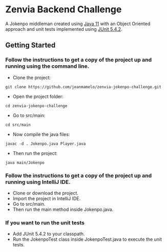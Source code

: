 # Zenvia Backend Challenge
 
 A Jokenpo middleman created using [Java 11](https://www.oracle.com/br/java/technologies/javase-jdk11-downloads.html) with an Object Oriented approach and unit tests implemented using [JUnit 5.4.2](https://junit.org/junit5/).

## Getting Started

### Follow the instructions to get a copy of the project up and running using the command line.

- Clone the project:

 ```git clone https://github.com/jeanmamelo/zenvia-jokenpo-challenge.git```

- Open the project folder:

 ```cd zenvia-jokenpo-challenge```

- Go to src/main:

```cd src/main```

- Now compile the java files:

 ```javac -d . Jokenpo.java Player.java```

- Then run the project:

 ```java main/Jokenpo```

### Follow the instructions to get a copy of the project up and running using IntelliJ IDE.

- Clone or download the project.
- Import the project in IntelliJ IDE.
- Go to src/main.
- Then run the main method inside Jokenpo.java.

### If you want to run the unit tests
- Add JUnit 5.4.2 to your classpath.
- Run the JokenpoTest class inside JokenpoTest.java to execute the unit tests.